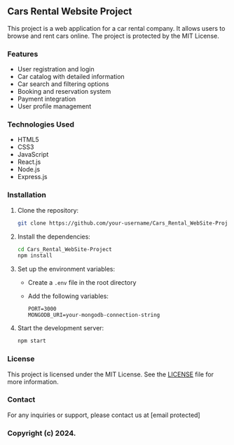 ## Cars Rental Website Project

This project is a web application for a car rental company. It allows users to browse and rent cars online. The project is protected by the MIT License.

### Features

- User registration and login
- Car catalog with detailed information
- Car search and filtering options
- Booking and reservation system
- Payment integration 
- User profile management 

### Technologies Used

- HTML5 
- CSS3 
- JavaScript 
- React.js
- Node.js
- Express.js 


### Installation

1. Clone the repository:

    ```bash
    git clone https://github.com/your-username/Cars_Rental_WebSite-Project.git
    ```

2. Install the dependencies:

    ```bash
    cd Cars_Rental_WebSite-Project 
    npm install
    ```

3. Set up the environment variables:

    - Create a `.env` file in the root directory 
    - Add the following variables:

      ```plaintext
      PORT=3000
      MONGODB_URI=your-mongodb-connection-string
      ```

4. Start the development server:

    ```bash
    npm start
    ```

### License

This project is licensed under the MIT License. See the [LICENSE](LICENSE) file for more information.

### Contact

For any inquiries or support, please contact us at [email protected]

### Copyright (c) 2024.
